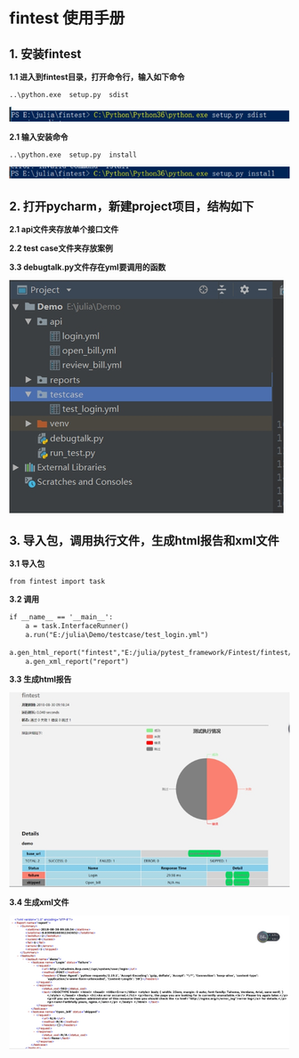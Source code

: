 # fintest 使用手册

## 1. 安装fintest

**1.1 进入到fintest目录，打开命令行，输入如下命令**
```
..\python.exe  setup.py  sdist
```
![img](pic/wpsDF32.tmp.jpg) 

**2.1 输入安装命令**
```
..\python.exe  setup.py  install
```
![img](pic/wpsDF33.tmp.jpg) 

## 2. 打开pycharm，新建project项目，结构如下

**2.1 api文件夹存放单个接口文件**
 
**2.2 test case文件夹存放案例**

**3.3 debugtalk.py文件存在yml要调用的函数**

![img](pic/wpsDF34.tmp.jpg)

## 3. 导入包，调用执行文件，生成html报告和xml文件

**3.1 导入包**
```
from fintest import task
```

**3.2 调用**
```
if __name__ == '__main__':
    a = task.InterfaceRunner()
    a.run("E:/julia\Demo/testcase/test_login.yml")
    a.gen_html_report("fintest","E:/julia/pytest_framework/Fintest/fintest/templetes/report_template.html")
    a.gen_xml_report("report")
```
**3.3 生成html报告**

![img](pic/wpsDF46.tmp.jpg) 

**3.4 生成xml文件**

![img](pic/wpsDF47.tmp.jpg) 



 